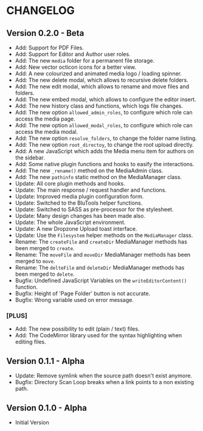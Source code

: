 CHANGELOG
=========

Version 0.2.0 - Beta
--------------------
-   Add: Support for PDF Files.
-   Add: Support for Editor and Author user roles.
-   Add: The new `media` folder for a permanent file storage.
-   Add: New vector octicon icons for a better view.
-   Add: A new colourized and animated media logo / loading spinner.
-   Add: The new delete modal, which allows to recursive delete folders.
-   Add: The new edit modal, which allows to rename and move files and folders.
-   Add: The new embed modal, which allows to configure the editor insert.
-   Add: The new history class and functions, which logs file changes.
-   Add: The new option `allowed_admin_roles`, to configure which role can access the media page.
-   Add: The new option `allowed_modal_roles`, to configure which role can access the media modal.
-   Add: The new option `resolve_folders`, to change the folder name listing.
-   Add: The new option `root_directoy`, to change the root upload directly.
-   Add: A new JavaScript which adds the Media menu item for authors on the sidebar.
-   Add: Some native plugin functions and hooks to easify the interactions.
-   Add: The new `_rename()` method on the MediaAdmin class.
-   Add: The new `pathinfo` static method on the MediaManager class.
-   Update: All core plugin methods and hooks.
-   Update: The main response / request handler and functions.
-   Update: Improved media plugin configuration form.
-   Update: Switched to the BluTools helper functions.
-   Update: Switched to SASS as pre-processor for the stylesheet.
-   Update: Many design changes has been made also.
-   Update: The whole JavaScript environment.
-   Update: A new Dropzone Upload toast interface.
-   Update: Use the `Filesystem` helper methods on the `MediaManager` class.
-   Rename: The `createFile` and `createDir` MediaManager methods has been merged to `create`.
-   Rename: The `moveFile` and `moveDir` MediaManager methods has been merged to `move`.
-   Rename: The `delteFile` and `deleteDir` MediaManager methods has been merged to `delete`.
-   Bugfix: Undefined JavaScript Variables on the `writeEditorContent()` function.
-   Bugfix: Height of 'Page Folder' button is not accurate.
-   Bugfix: Wrong variable used on error message.

### [PLUS]
-   Add: The new possibility to edit (plain / text) files.
-   Add: The CodeMirror library used for the syntax highlighting when editing files.

Version 0.1.1 - Alpha
---------------------
-   Update: Remove symlink when the source path doesn't exist anymore.
-   Bugfix: Directory Scan Loop breaks when a link points to a non existing path.

Version 0.1.0 - Alpha
---------------------
-   Initial Version
